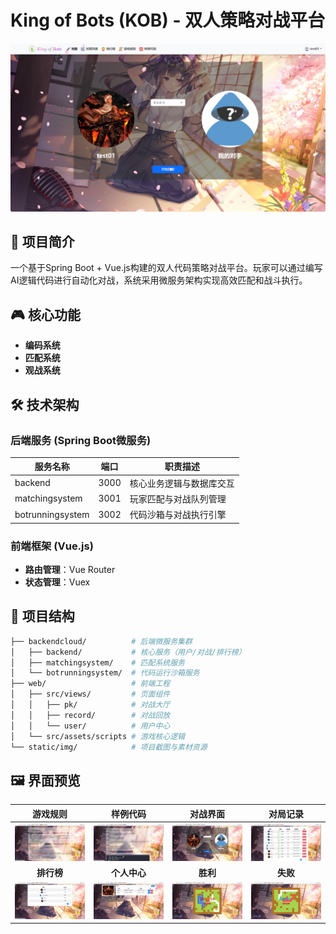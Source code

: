 # King of Bots (KOB) - 双人策略对战平台

![游戏封面](static/img/cover-1.png)

## 📜 项目简介
一个基于Spring Boot + Vue.js构建的双人代码策略对战平台。玩家可以通过编写AI逻辑代码进行自动化对战，系统采用微服务架构实现高效匹配和战斗执行。

## 🎮 核心功能
- **编码系统**
- **匹配系统**
- **观战系统**

## 🛠 技术架构
### 后端服务 (Spring Boot微服务)
| 服务名称          | 端口  | 职责描述                     |
|-------------------|-------|----------------------------|
| backend           | 3000 | 核心业务逻辑与数据库交互       |
| matchingsystem    | 3001 | 玩家匹配与对战队列管理         |
| botrunningsystem  | 3002 | 代码沙箱与对战执行引擎         |

### 前端框架 (Vue.js)
- **路由管理**：Vue Router
- **状态管理**：Vuex

## 📂 项目结构
```bash
├── backendcloud/          # 后端微服务集群
│   ├── backend/           # 核心服务（用户/对战/排行榜）
│   ├── matchingsystem/    # 匹配系统服务
│   └── botrunningsystem/  # 代码运行沙箱服务
├── web/                   # 前端工程
│   ├── src/views/         # 页面组件
│   │   ├── pk/            # 对战大厅
│   │   ├── record/        # 对战回放  
│   │   └── user/          # 用户中心
│   └── src/assets/scripts # 游戏核心逻辑
└── static/img/            # 项目截图与素材资源
```



## 🖼 界面预览
| 游戏规则 | 样例代码 | 对战界面 | 对局记录 |
|:---------:|:-------:|:---------:|:---------:|
| ![游戏规则](static/img/cover-4.png) | ![样例代码](./static/img/cover-5.png) | ![对战界面](./static/img/cover-1.png) | ![对局记录](static/img/cover-2.png) |
| **排行榜** | **个人中心** | **胜利** | **失败** |
| ![排行榜](static/img/cover-3.png) | ![个人中心](./static/img/cover-6.png) | ![对局胜利](./static/img/cover-7.png) | ![对局失败](./static/img/cover-8.png) |
